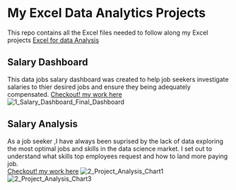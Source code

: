 # My Excel Data Analytics Projects

This repo contains all the Excel files needed to follow along my Excel projects [Excel for data Analysis](https://github.com/Bhargav1Reddy/Excel_Project-Data_Analytics)

## Salary Dashboard

This data jobs salary dashboard was created to help job seekers investigate salaries to thier desired jobs and ensure they being adequately compensated. 
[Checkout! my work here](Project_1-Dashboard)
![1_Salary_Dashboard_Final_Dashboard](https://github.com/user-attachments/assets/73df456a-c472-4a42-afb9-5f9d9e3516c9)

## Salary Analysis

As a job seeker ,I have always been suprised by the lack of data exploring the most optimal jobs and skills in the data science market. I set out to understand what skills top employees request and how to land more paying job.  
[Checkout! my work here](Project_2-Dashboard)
![2_Project_Analysis_Chart1](https://github.com/user-attachments/assets/a185cba8-3b62-4f27-90f9-ac03903d1a57)
![2_Project_Analysis_Chart3](https://github.com/user-attachments/assets/9d3783a0-978f-48a4-94c2-a9c9e40c997c)


